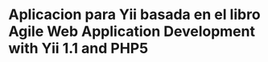 Aplicacion para Yii basada en el libro Agile Web Application Development with Yii 1.1 and PHP5
==========
